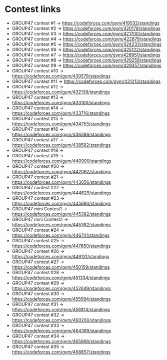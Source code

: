 # Contest links
- GROUP47 contest #1 -> https://codeforces.com/gym/419532/standings
- GROUP47 contest #2 -> https://codeforces.com/gym/420178/standings
- GROUP47 contest #3 -> https://codeforces.com/gym/421700/standings
- GROUP47 contest #4 -> https://codeforces.com/gym/422879/standings
- GROUP47 contest #5 -> https://codeforces.com/gym/424233/standings
- GROUP47 contest #6 -> https://codeforces.com/gym/425122/standings
- GROUP47 contest #7 -> https://codeforces.com/gym/426951/standings
- GROUP47 contest #8 -> https://codeforces.com/gym/428258/standings
- GROUP47 contest #9 -> https://codeforces.com/gym/429357/standings
- GROUP47 contest #10 -> https://codeforces.com/gym/430578/standings
- GROUP47 contest #11 -> https://codeforces.com/gym/431213/standings
- GROUP47 contest #12 -> https://codeforces.com/gym/432138/standings
- GROUP47 contest #13 -> https://codeforces.com/gym/433100/standings
- GROUP47 contest #14 -> https://codeforces.com/gym/433716/standings
- GROUP47 contest #15 -> https://codeforces.com/gym/434753/standings
- GROUP47 contest #16 -> https://codeforces.com/gym/436386/standings
- GROUP47 contest #17 -> https://codeforces.com/gym/438582/standings
- GROUP47 contest #18 -> 
- GROUP47 contest #19 -> https://codeforces.com/gym/440900/standings
- GROUP47 contest #20 -> https://codeforces.com/gym/442062/standings
- GROUP47 contest #21 -> https://codeforces.com/gym/443056/standings
- GROUP47 contest #22 -> https://codeforces.com/gym/444629/standings
- GROUP47 contest #23 -> https://codeforces.com/gym/445680/standings
- GROUP47 mini Contest1 -> https://codeforces.com/gym/445382/standings
- GROUP47 mini Contest2 -> https://codeforces.com/gym/445382/standings
- GROUP47 contest #24 -> https://codeforces.com/gym/446741/standings
- GROUP47 contest #25 -> https://codeforces.com/gym/447850/standings
- GROUP47 contest #26 -> https://codeforces.com/gym/449131/standings
- GROUP47 contest #27 -> https://codeforces.com/gym/450159/standings
- GROUP47 contest #28 -> https://codeforces.com/gym/451334/standings
- GROUP47 contest #29 -> https://codeforces.com/gym/452649/standings
- GROUP47 contest #30 -> https://codeforces.com/gym/455594/standings
- GROUP47 contest #31 -> https://codeforces.com/gym/458814/standings
- GROUP47 contest #32 -> https://codeforces.com/gym/460200/standings
- GROUP47 contest #33 -> https://codeforces.com/gym/464369/standings
- GROUP47 contest #34 -> https://codeforces.com/gym/465866/standings
- GROUP47 contest #35 -> https://codeforces.com/gym/468857/standings
